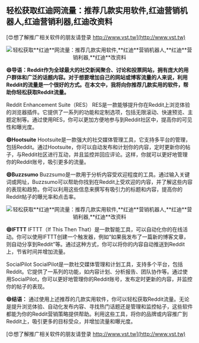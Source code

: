 ## **轻松获取**红迪**网流量：推荐几款实用软件,**红迪**营销机器人,**红迪**营销利器,**红迪**改资料**

[😍想了解推广相关软件的朋友请登录 http://www.vst.tw](http://www.vst.tw)

 <center><img src="https://vst.tw/MP4/tuiguang/png/8.png" alt="轻松获取**红迪**网流量：推荐几款实用软件,**红迪**营销机器人,**红迪**营销利器,**红迪**改资料"></center>

**😄导语：Reddit作为全球最大的社交新闻聚合、讨论和投票网站，拥有庞大的用户群体和广泛的话题内容。对于想要增加自己的网站或博客流量的人来说，利用Reddit的流量是一个很好的方式。在本文中，我将向你推荐几款实用的软件，帮助你轻松获取Reddit流量。**

Reddit Enhancement Suite（RES）
RES是一款能够提升你在Reddit上浏览体验的浏览器插件。它提供了一系列的功能和定制选项，包括无限滚动、快速预览、主题定制等。通过使用RES，你可以更加方便地参与到Reddit社区中，提高你的可见性和曝光度。

**😄Hootsuite**
Hootsuite是一款强大的社交媒体管理工具，它支持多平台的管理，包括Reddit。通过Hootsuite，你可以自动发布和计划你的内容，定时更新你的帖子，与Reddit社区进行互动，并且监控并回应评论。这样，你就可以更好地管理你的Reddit账号，吸引更多的流量。

**😄Buzzsumo**
Buzzsumo是一款用于分析内容受欢迎程度的工具。通过输入关键词或网址，Buzzsumo可以帮助你找到在Reddit上受欢迎的内容，并了解这些内容的表现和趋势。你可以利用这些信息来撰写有吸引力的标题和内容，提高你的Reddit帖子的曝光率和点击率。

 <center><img src="https://vst.tw/MP4/tuiguang/png/5.png" alt="轻松获取**红迪**网流量：推荐几款实用软件,**红迪**营销机器人,**红迪**营销利器,**红迪**改资料"></center>

**😄IFTTT**
IFTTT（If This Then That）是一款智能工具，可以自动化你的在线活动。你可以使用IFTTT创建一个触发器，例如“如果我发布了一篇新的博客文章，则自动分享到Reddit”等。通过这种方式，你可以将你的内容自动推送到Reddit上，节省时间并增加流量。

SocialPilot
SocialPilot是一款社交媒体管理和计划工具，支持多个平台，包括Reddit。它提供了一系列的功能，如内容计划、分析报告、团队协作等。通过使用SocialPilot，你可以更好地管理你的Reddit账号，发布定时更新的内容，并监控你的帖子的表现。

**😄结语：**
通过使用上述推荐的几款实用软件，你可以轻松获取Reddit流量。无论是提升浏览体验、自动化发布内容、寻找热门话题还是管理和监控帖子，这些软件都能为你的Reddit营销策略提供帮助。利用这些工具，将你的品牌或内容推广到Reddit上，吸引更多的目标受众，并增加流量和曝光度。

[😍想了解推广相关软件的朋友请登录 http://www.vst.tw](http://www.vst.tw)




